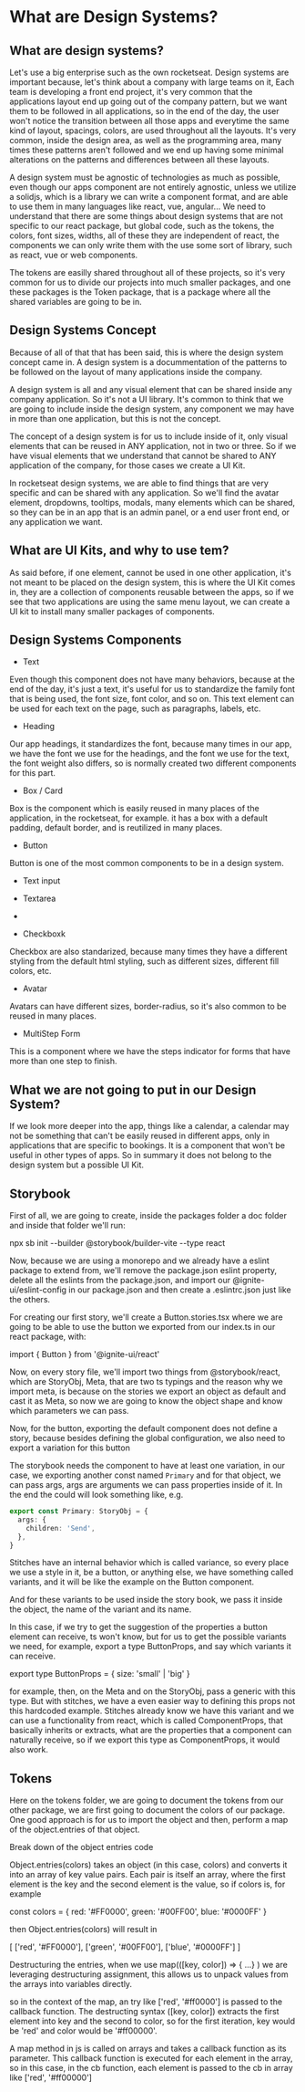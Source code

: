 # What are Design Systems?

## What are design systems? 

Let's use a big enterprise such as the own rocketseat. Design systems are important because, let's think about a company
with large teams on it, Each team is developing a front end project, it's very common that the applications layout end up
going out of the company pattern, but we want them to be followed in all applications, so in the end of the day, the user
won't notice the transition between all those apps and everytime the same kind of layout, spacings, colors, are used throughout
all the layouts.
It's very common, inside the design area, as well as the programming area, many times these patterns aren't followed and
we end up having some minimal alterations on the patterns and differences between all these layouts.

A design system must be agnostic of technologies as much as possible, even though our apps component are not entirely agnostic,
unless we utilize a solidjs, which is a library we can write a component format, and are able to use them in many languages
like react, vue, angular... We need to understand that there are some things about design systems that  are not specific
to our react package, but global code, such as the tokens, the colors, font sizes, widths, all of these they are independent
of react, the components we can only write them with the use some sort of library, such as react, vue or web components.

The tokens are easilly shared throughout all of these projects, so it's very common for us to divide our projects into
much smaller packages, and one these packages is the Token package, that is a package where all the shared variables are
going to be in.


## Design Systems Concept

Because of all of that that has been said, this is where the design system concept came in. A design system is a docummentation
of the patterns to be followed on the layout of many applications inside the company.

A design system is all and any visual element that can be shared inside any company application. So it's not a UI library.
It's common to think that we are going to include inside the design system, any component we may have in more than one
application, but this is not the concept.

The concept of a design system is for us to include inside of it, only visual elements that can be reused in ANY application,
not in two or three. So if we have visual elements that we understand that cannot be shared to ANY application of the company,
for those cases we create a UI Kit.

In rocketseat design systems, we are able to find things that are very specific and can be shared with any application.
So we'll find the avatar element, dropdowns, tooltips, modals, many elements which can be shared, so they can be in an
app that is an admin panel, or a end user front end, or any application we want.

## What are UI Kits, and why to use tem?

As said before, if one element, cannot be used in one other application, it's not meant to be placed on the design system,
this is where the UI Kit comes in, they are a collection of components reusable between the apps, so if we see that two
applications are using the same menu layout, we can create a UI kit to install many smaller packages of components.


## Design Systems Components

- Text

Even though this component does not have many behaviors, because at the end of the day, it's just a text, it's useful for
us to standardize the family font that is being used, the font size, font color, and so on.
This text element can be used for each text on the page, such as paragraphs, labels, etc.

- Heading

Our app headings, it standardizes the font, because many times in our app, we have the font we use for the headings, and
the font we use for the text, the font weight also differs, so is normally created two different components for this part.

- Box / Card

Box is the component which is easily reused in many places of the application, in the rocketseat, for example. it has a box
with a default padding, default border, and is reutilized in many places.

- Button

Button is one of the most common components to be in a design system.

- Text input

- Textarea
- 
- Checkboxk 

Checkbox are also standarized, because many times they have a different styling from the default html styling, such as
different sizes, different fill colors, etc.

- Avatar

Avatars can have different sizes, border-radius, so it's also common to be reused in many places.

-  MultiStep Form
  
This is a component where we have the steps indicator for forms that have more than one step to finish. 

## What we are not going to put in our Design System?

If we look more deeper into the app, things like a calendar, a calendar may not be something that can't be easily reused
in different apps, only in applications that are specific to bookings. It is a component that won't be useful in other types
of apps. So in summary it does not belong to the design system but a possible UI Kit.

## Storybook

First of all, we are going to create, inside the packages folder a doc folder and inside that folder we'll run:

npx sb init --builder @storybook/builder-vite --type react

Now, because we are using a monorepo and we already have a eslint package to extend from, we'll remove the package.json
eslint property, delete all the eslints from the package.json, and import our @ignite-ui/eslint-config in our package.json
and then create a .eslintrc.json just like the others.

For creating our first story, we'll create a Button.stories.tsx where we are going to be able to use the button we exported
from our index.ts in our react package, with:

import { Button } from '@ignite-ui/react'

Now, on every story file, we'll import two things from @storybook/react, which are StoryObj, Meta, that are two ts typings
and the reason why we import meta, is because on the stories we export an object as default and cast it as Meta, so now
we are going to know the object shape and know which parameters we can pass.

Now, for the button, exporting the default component does not define a story, because besides defining the global 
configuration, we also need to export a variation for this button

The storybook needs the component to have at least one variation, in our case, we exporting another const named `Primary`
and for that object, we can pass args, args are arguments we can pass properties inside of it. In the end the could will
look something like, e.g.

```ts
export const Primary: StoryObj = {
  args: {
    children: 'Send',
  },
}
```


  Stitches have an internal behavior which is called variance, so every place we use a style in it, be a button, or anything
  else, we have something called variants, and it will be like the example on the Button component.

  And for these variants to be used inside the story book, we pass it inside the object, the name of the variant and its name.

  In this case, if we try to get the suggestion of the properties a button element can receive, ts won't know, but for us
  to get the possible variants we need, for example, export a type ButtonProps, and say which variants it can receive.

export type ButtonProps = {
  size: 'small' | 'big'
}

for example, then, on the Meta and on the StoryObj, pass a generic with this type. But with stitches, we have a even easier
way to defining this props not this hardcoded example. Stitches already know we have this variant and we can use a functionality
from react, which is called ComponentProps, that basically inherits or extracts, what are the properties that a component
can naturally receive, so if we export this type as ComponentProps<typeof Button>, it would also work.

## Tokens

Here on the tokens folder, we are going to document the tokens from our other package, we are first going to document the
colors of our package. One good approach is for us to import the object and then, perform a map of the object.entries of
that object.

Break down of the object entries code

 Object.entries(colors) takes an object (in this case, colors) and converts it into an array of key value pairs. Each pair
 is itself an array, where the first element is the key and the second element is the value, so if colors is, for example

 const colors = {
  red: '#FF0000',
  green: '#00FF00',
  blue: '#0000FF'
 }

 then Object.entries(colors) will result in

[
  ['red', '#FF0000'],
  ['green', '#00FF00'],
  ['blue', '#0000FF']
]

Destructuring the entries, when we use map(([key, color]) => { ...} ) we are leveraging destructuring assignment, this allows
us to unpack values from the arrays into variables directly.

so in the context of the map, an try like ['red', '#ff0000'] is passed to the callback function. The destructing syntax
([key, color]) extracts the first element into key and the second to color, so for the first iteration, key would be 'red'
and color would be '#ff00000'.

A map method in js is called on arrays and takes a callback function as its parameter. This callback function is executed for
each element in the array, so in this case, in the cb function, each element is passed to the cb in array like ['red', '#ff00000']









